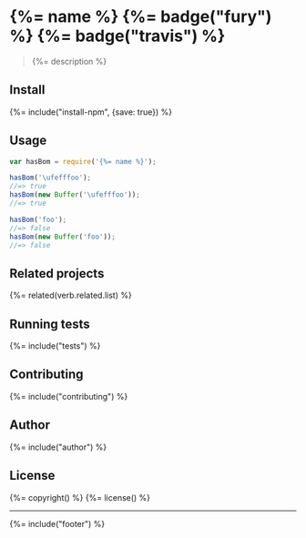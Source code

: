 # {%= name %} {%= badge("fury") %} {%= badge("travis") %}

> {%= description %}

## Install
{%= include("install-npm", {save: true}) %}

## Usage

```js
var hasBom = require('{%= name %}');

hasBom('\ufefffoo');
//=> true
hasBom(new Buffer('\ufefffoo'));
//=> true

hasBom('foo');
//=> false
hasBom(new Buffer('foo'));
//=> false
```

## Related projects
{%= related(verb.related.list) %}  

## Running tests
{%= include("tests") %}

## Contributing
{%= include("contributing") %}

## Author
{%= include("author") %}

## License
{%= copyright() %}
{%= license() %}

***

{%= include("footer") %}
